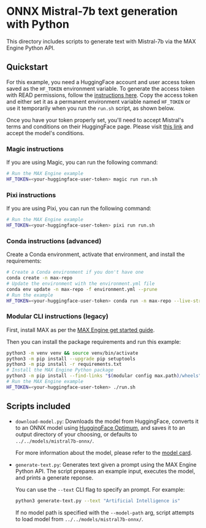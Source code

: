 # ONNX Mistral-7b text generation with Python

This directory includes scripts to generate text with Mistral-7b via the MAX
Engine Python API.

## Quickstart

For this example, you need a HuggingFace account and user access token
saved as the `HF_TOKEN` environment variable. To generate the access token
with READ permissions, follow the [instructions
here](https://huggingface.co/docs/hub/en/security-tokens). Copy the access
token and either set it as a permanent environment variable named `HF_TOKEN`
or use it temporarily when you run the `run.sh` script, as shown below.

Once you have your token properly set, you'll need to accept Mistral's terms and
conditions on their HuggingFace page. Please visit [this link](https://huggingface.co/mistralai/Mistral-7B-v0.1)
and accept the model's conditions.

### Magic instructions

If you are using Magic, you can run the following command:

```sh
# Run the MAX Engine example
HF_TOKEN=<your-huggingface-user-token> magic run run.sh
```

### Pixi instructions

If you are using Pixi, you can run the following command:

```sh
# Run the MAX Engine example
HF_TOKEN=<your-huggingface-user-token> pixi run run.sh
```

### Conda instructions (advanced)

Create a Conda environment, activate that environment, and install the
requirements:

```sh
# Create a Conda environment if you don't have one
conda create -n max-repo
# Update the environment with the environment.yml file
conda env update -n max-repo -f environment.yml --prune
# Run the example
HF_TOKEN=<your-huggingface-user-token> conda run -n max-repo --live-stream ./run.sh
```

### Modular CLI instructions (legacy)

First, install MAX as per the [MAX Engine get started
guide](https://docs.modular.com/engine/get-started/).

Then you can install the package requirements and run this example:

```sh
python3 -m venv venv && source venv/bin/activate
python3 -m pip install --upgrade pip setuptools
python3 -m pip install -r requirements.txt
# Install the MAX Engine Python package
python3 -m pip install --find-links "$(modular config max.path)/wheels" max-engine
# Run the MAX Engine example
HF_TOKEN=<your-huggingface-user-token> ./run.sh
```

## Scripts included

- `download-model.py`: Downloads the model from HuggingFace, converts it to an
ONNX model using
[HuggingFace Optimum](https://huggingface.co/docs/optimum/index), and saves it
to an output directory of your choosing, or defaults to
`../../models/mistral7b-onnx/`.

    For more information about the model, please refer to the
    [model card](https://huggingface.co/mistralai/Mistral-7B-v0.1).

- `generate-text.py`: Generates text given a prompt using the
MAX Engine Python API. The script prepares an example input, executes the
model, and prints a generate reponse.

    You can use the `--text` CLI flag to specify an prompt.
    For example:

    ```sh
    python3 generate-text.py --text "Artificial Intelligence is"
    ```

    If no model path is specified with the `--model-path` arg, script attempts
    to load model from `../../models/mistral7b-onnx/`.
